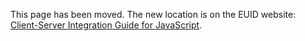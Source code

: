 This page has been moved. The new location is on the EUID website: [Client-Server Integration Guide for JavaScript](https://euid.eu/docs/guides/integration-javascript-server-side).
